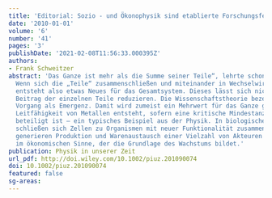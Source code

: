 ```yaml
---
title: 'Editorial: Sozio - und Ökonophysik sind etablierte Forschungsfelder'
date: '2010-01-01'
volume: '6'
number: '41'
pages: '3'
publishDate: '2021-02-08T11:56:33.000395Z'
authors:
- Frank Schweitzer
abstract: 'Das Ganze ist mehr als die Summe seiner Teile“, lehrte schon Aristoteles.
  Wenn sich die „Teile“ zusammenschließen und miteinander in Wechselwirkung treten,
  entsteht also etwas Neues für das Gesamtsystem. Dieses lässt sich nicht auf den
  Beitrag der einzelnen Teile reduzieren. Die Wissenschaftstheorie bezeichnet diesen
  Vorgang als Emergenz. Damit wird zumeist ein Mehrwert für das Ganze generiert: Die
  Leitfähigkeit von Metallen entsteht, sofern eine kritische Mindestanzahl von Atomen
  beteiligt ist – ein typisches Beispiel aus der Physik. In biologischen Systemen
  schließen sich Zellen zu Organismen mit neuer Funktionalität zusammen, in der Volkswirtschaft
  generieren Produktion und Warenaustausch einer Vielzahl von Akteuren einen Mehrwert
  im ökonomischen Sinne, der die Grundlage des Wachstums bildet.'
publication: Physik in unserer Zeit
url_pdf: http://doi.wiley.com/10.1002/piuz.201090074
doi: 10.1002/piuz.201090074
featured: false
sg-areas:
---
```

